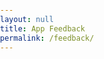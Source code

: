 ```yaml
---
layout: null
title: App Feedback
permalink: /feedback/
---
```

<style>
    html,body, div, iframe{
        height: 100%;
    	width: 100%;
        overflow: hidden;
        overflow-x: hidden;
        overflow-y: hidden;
        margin: 0; padding: 0;
    }
</style>
<iframe id="iframe" src="https://docs.google.com/forms/d/e/1FAIpQLSc-TJpUlnUnJwzRcI6N2YbcIi0cFiwdrwGpFgMVFcv5GrbLHA/viewform" width="100%" height="100%" frameborder="0" scrolling="no">Loading...</iframe>

